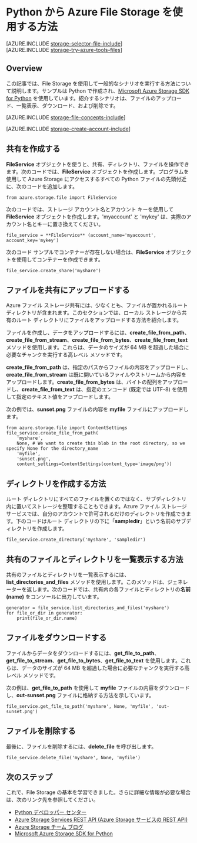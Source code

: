 <properties
	pageTitle="Python から Azure File Storage を使用する方法 | Microsoft Azure"
	description="Python から Azure File Storage を使用して、ファイルをアップロード、一覧表示、ダウンロード、削除する方法について説明します。"
	services="storage"
	documentationCenter="python"
	authors="robinsh"
	manager="carmonm"
	editor="tysonn"/>

<tags
	ms.service="storage"
	ms.workload="storage"
	ms.tgt_pltfrm="na"
	ms.devlang="python"
	ms.topic="article"
	ms.date="09/20/2016"
	ms.author="minet;robinsh"/>

# Python から Azure File Storage を使用する方法

[AZURE.INCLUDE [storage-selector-file-include](../../includes/storage-selector-file-include.md)] <br/> [AZURE.INCLUDE [storage-try-azure-tools-files](../../includes/storage-try-azure-tools-files.md)]

## Overview

この記事では、File Storage を使用して一般的なシナリオを実行する方法について説明します。サンプルは Python で作成され、[Microsoft Azure Storage SDK for Python] を使用しています。紹介するシナリオは、ファイルのアップロード、一覧表示、ダウンロード、および削除です。

[AZURE.INCLUDE [storage-file-concepts-include](../../includes/storage-file-concepts-include.md)]

[AZURE.INCLUDE [storage-create-account-include](../../includes/storage-create-account-include.md)]

## 共有を作成する

**FileService** オブジェクトを使うと、共有、ディレクトリ、ファイルを操作できます。次のコードでは、**FileService** オブジェクトを作成します。プログラムを使用して Azure Storage にアクセスするすべての Python ファイルの先頭付近に、次のコードを追加します。

	from azure.storage.file import FileService

次のコードでは、ストレージ アカウント名とアカウント キーを使用して **FileService** オブジェクトを作成します。'myaccount' と 'mykey' は、実際のアカウント名とキーに置き換えてください。

	file_service = **FileService** (account_name='myaccount', account_key='mykey')

次のコード サンプルでコンテナーが存在しない場合は、**FileService** オブジェクトを使用してコンテナーを作成できます。

	file_service.create_share('myshare')

## ファイルを共有にアップロードする

Azure ファイル ストレージ共有には、少なくとも、ファイルが置かれるルート ディレクトリが含まれます。このセクションでは、ローカル ストレージから共有のルート ディレクトリにファイルをアップロードする方法を紹介します。

ファイルを作成し、データをアップロードするには、**create\_file\_from\_path**、**create\_file\_from\_stream**、**create\_file\_from\_bytes**、**create\_file\_from\_text** メソッドを使用します。これらは、データのサイズが 64 MB を超過した場合に必要なチャンクを実行する高レベル メソッドです。

**create\_file\_from\_path** は、指定のパスからファイルの内容をアップロードし、**create\_file\_from\_stream** は既に開いているファイルやストリームから内容をアップロードします。**create\_file\_from\_bytes** は、バイトの配列をアップロードし、**create\_file\_from\_text** は、指定のエンコード (既定では UTF-8) を使用して指定のテキスト値をアップロードします。

次の例では、**sunset.png** ファイルの内容を **myfile** ファイルにアップロードします。

	from azure.storage.file import ContentSettings
	file_service.create_file_from_path(
        'myshare',
        None, # We want to create this blob in the root directory, so we specify None for the directory_name
        'myfile',
        'sunset.png',
        content_settings=ContentSettings(content_type='image/png'))

## ディレクトリを作成する方法

ルート ディレクトリにすべてのファイルを置くのではなく、サブディレクトリ内に置いてストレージを整理することもできます。Azure ファイル ストレージ サービスでは、自分のアカウントで許可されるだけのディレクトリを作成できます。下のコードはルート ディレクトリの下に「**sampledir**」という名前のサブディレクトリを作成します。

	file_service.create_directory('myshare', 'sampledir')

## 共有のファイルとディレクトリを一覧表示する方法

共有のファイルとディレクトリを一覧表示するには、**list\_directories\_and\_files** メソッドを使用します。このメソッドは、ジェネレーターを返します。次のコードでは、共有内の各ファイルとディレクトリの**名前 (name)** をコンソールに出力しています。

	generator = file_service.list_directories_and_files('myshare')
	for file_or_dir in generator:
		print(file_or_dir.name)

## ファイルをダウンロードする

ファイルからデータをダウンロードするには、**get\_file\_to\_path**、**get\_file\_to\_stream**、**get\_file\_to\_bytes**、**get\_file\_to\_text** を使用します。これらは、データのサイズが 64 MB を超過した場合に必要なチャンクを実行する高レベル メソッドです。

次の例は、**get\_file\_to\_path** を使用して **myfile** ファイルの内容をダウンロードし、**out-sunset.png** ファイルに格納する方法を示しています。

	file_service.get_file_to_path('myshare', None, 'myfile', 'out-sunset.png')

## ファイルを削除する

最後に、ファイルを削除するには、**delete\_file** を呼び出します。

	file_service.delete_file('myshare', None, 'myfile')

## 次のステップ

これで、File Storage の基本を学習できました。さらに詳細な情報が必要な場合は、次のリンク先を参照してください。

- [Python デベロッパー センター](/develop/python/)
- [Azure Storage Services REST API (Azure Storage サービスの REST API)](http://msdn.microsoft.com/library/azure/dd179355)
- [Azure Storage チーム ブログ]
- [Microsoft Azure Storage SDK for Python]

[Azure Storage チーム ブログ]: http://blogs.msdn.com/b/windowsazurestorage/
[Microsoft Azure Storage SDK for Python]: https://github.com/Azure/azure-storage-python

<!---HONumber=AcomDC_0921_2016-->